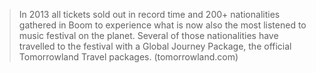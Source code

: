 >In 2013 all tickets sold out in record time and 200+ nationalities gathered in Boom to experience what is now also the most listened to music festival on the planet. Several of those nationalities have travelled to the festival with a Global Journey Package, the official Tomorrowland Travel packages.
(tomorrowland.com)
